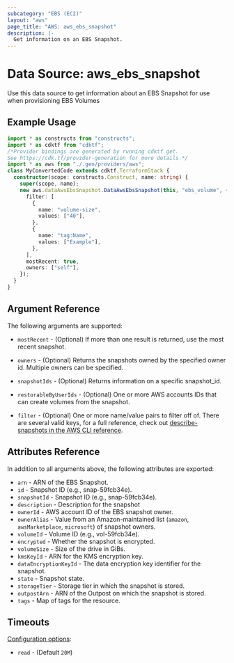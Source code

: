```yaml
---
subcategory: "EBS (EC2)"
layout: "aws"
page_title: "AWS: aws_ebs_snapshot"
description: |-
  Get information on an EBS Snapshot.
---
```


# Data Source: aws_ebs_snapshot

Use this data source to get information about an EBS Snapshot for use when provisioning EBS Volumes

## Example Usage

```typescript
import * as constructs from "constructs";
import * as cdktf from "cdktf";
/*Provider bindings are generated by running cdktf get.
See https://cdk.tf/provider-generation for more details.*/
import * as aws from "./.gen/providers/aws";
class MyConvertedCode extends cdktf.TerraformStack {
  constructor(scope: constructs.Construct, name: string) {
    super(scope, name);
    new aws.dataAwsEbsSnapshot.DataAwsEbsSnapshot(this, "ebs_volume", {
      filter: [
        {
          name: "volume-size",
          values: ["40"],
        },
        {
          name: "tag:Name",
          values: ["Example"],
        },
      ],
      mostRecent: true,
      owners: ["self"],
    });
  }
}

```

## Argument Reference

The following arguments are supported:

* `mostRecent` - (Optional) If more than one result is returned, use the most recent snapshot.

* `owners` - (Optional) Returns the snapshots owned by the specified owner id. Multiple owners can be specified.

* `snapshotIds` - (Optional) Returns information on a specific snapshot_id.

* `restorableByUserIds` - (Optional) One or more AWS accounts IDs that can create volumes from the snapshot.

* `filter` - (Optional) One or more name/value pairs to filter off of. There are
several valid keys, for a full reference, check out
[describe-snapshots in the AWS CLI reference][1].

## Attributes Reference

In addition to all arguments above, the following attributes are exported:

* `arn` - ARN of the EBS Snapshot.
* `id` - Snapshot ID (e.g., snap-59fcb34e).
* `snapshotId` - Snapshot ID (e.g., snap-59fcb34e).
* `description` - Description for the snapshot
* `ownerId` - AWS account ID of the EBS snapshot owner.
* `ownerAlias` - Value from an Amazon-maintained list (`amazon`, `awsMarketplace`, `microsoft`) of snapshot owners.
* `volumeId` - Volume ID (e.g., vol-59fcb34e).
* `encrypted` - Whether the snapshot is encrypted.
* `volumeSize` - Size of the drive in GiBs.
* `kmsKeyId` - ARN for the KMS encryption key.
* `dataEncryptionKeyId` - The data encryption key identifier for the snapshot.
* `state` - Snapshot state.
* `storageTier` - Storage tier in which the snapshot is stored.
* `outpostArn` - ARN of the Outpost on which the snapshot is stored.
* `tags` - Map of tags for the resource.

## Timeouts

[Configuration options](https://developer.hashicorp.com/terraform/language/resources/syntax#operation-timeouts):

- `read` - (Default `20M`)

[1]: http://docs.aws.amazon.com/cli/latest/reference/ec2/describe-snapshots.html

<!-- cache-key: cdktf-0.17.0-pre.15 input-8d224916cd4a79230474b0c57c6eabf3556fe97864a1505b756591440671591a -->